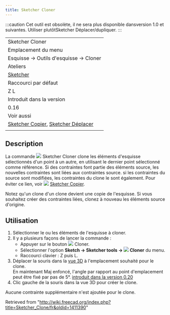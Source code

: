 ```yaml
---
title: Sketcher Cloner
---
```

:::caution
Cet outil est obsolète, il ne sera plus disponible dansversion 1.0 et suivantes. Utiliser plutôtSketcher Déplacer/dupliquer.
:::

|  |
| --- |
| Sketcher Cloner |
| Emplacement du menu |
| Esquisse → Outils d'esquisse → Cloner |
| Ateliers |
| [Sketcher](/Sketcher_Workbench/fr "Sketcher Workbench/fr") |
| Raccourci par défaut |
| Z L |
| Introduit dans la version |
| 0.16 |
| Voir aussi |
| [Sketcher Copier](/Sketcher_Copy/fr "Sketcher Copy/fr"), [Sketcher Déplacer](/Sketcher_Move/fr "Sketcher Move/fr") |
|  |

## Description

La commande ![](/images/Sketcher_Clone.svg) Sketcher Cloner clone les éléments d'esquisse sélectionnés d'un point à un autre, en utilisant le dernier point sélectionné comme référence. Si des contraintes font partie des éléments source, les nouvelles contraintes sont liées aux contraintes source. si les contraintes du source sont modifiées, les contraintes du clone le sont également. Pour éviter ce lien, voir ![](/images/Sketcher_Copy.svg) [Sketcher Copier](/Sketcher_Copy/fr "Sketcher Copy/fr").

Notez qu'un clone d'un clone devient une copie de l'esquisse. Si vous souhaitez créer des contraintes liées, clonez à nouveau les éléments source d'origine.

## Utilisation

1. Sélectionner le ou les éléments de l'esquisse à cloner.
2. Il y a plusieurs façons de lancer la commande :
   * Appuyer sur le bouton ![](/images/Sketcher_Clone.svg) Cloner.
   * Sélectionner l'option **Sketch → Sketcher tools → ![](/images/Sketcher_Clone.svg) Cloner** du menu.
   * Raccourci clavier : Z puis L.
3. Déplacer la souris dans la [vue 3D](/3D_view/fr "3D view/fr") à l'emplacement souhaité pour le clone.  
   En maintenant Maj enfoncé, l'angle par rapport au point d'emplacement peut être fixé par pas de 5°. [introduit dans la version 0.20](/Release_notes_0.20/fr "Release notes 0.20/fr")
4. Clic gauche de la souris dans la vue 3D pour créer le clone.

Aucune contrainte supplémentaire n'est ajoutée pour le clone.

Retrieved from "<http://wiki.freecad.org/index.php?title=Sketcher_Clone/fr&oldid=1411390>"